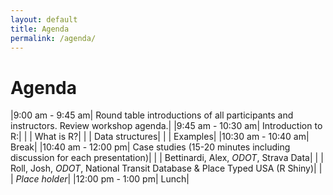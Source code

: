 ```yaml
---
layout: default
title: Agenda
permalink: /agenda/
---
```


# Agenda

|9:00 am - 9:45 am| Round table introductions of all participants and instructors. Review workshop agenda.|
|9:45 am - 10:30 am| Introduction to R:|
| | What is R?|
| | Data structures|
| | Examples|
|10:30 am - 10:40 am| Break|
|10:40 am - 12:00 pm| Case studies (15-20 minutes including discussion for each presentation)|
| | Bettinardi, Alex, _ODOT_, Strava Data|
| | Roll, Josh, _ODOT_, National Transit Database & Place Typed USA (R Shiny)|
| | _Place holder_|
|12:00 pm - 1:00 pm| Lunch|
